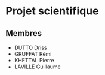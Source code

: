 # Projet scientifique

## Membres

* DUTTO Driss
* GRUFFAT Rémi
* KHETTAL Pierre
* LAVILLE Guillaume

